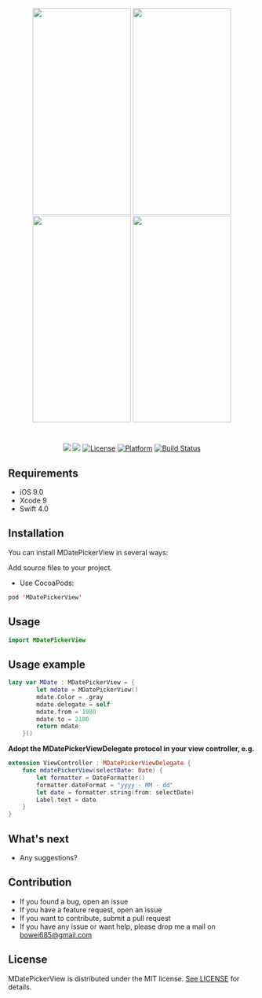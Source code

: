 <div align="center">
<img src="https://matt-bucket-images.s3-ap-southeast-1.amazonaws.com/MDatePickerView_Photo-3.png" width="200" height="420"/> <img src="https://matt-bucket-images.s3-ap-southeast-1.amazonaws.com/MDatePickerView.gif" width="200" height="420"/> <img src="https://matt-bucket-images.s3-ap-southeast-1.amazonaws.com/MDatePickerView_Photo-2.png" width="200" height="420"/> <img src="https://matt-bucket-images.s3-ap-southeast-1.amazonaws.com/MDatePickerView_Photo-4.png" width="200" height="420"/>
</div>
<h1></h1>
<div align="center">
<p><a href="https://camo.githubusercontent.com/0188e770bbde9d9eae6720a70d5d3fad0952d77b/68747470733a2f2f696d672e736869656c64732e696f2f62616467652f53776966742d322e322d6f72616e67652e737667" target="_blank"><img src="https://img.shields.io/badge/Swift-4-orange.svg"></a>
<a href="http://cocoapods.org/pods/MDatePickerView."><img src="https://img.shields.io/cocoapods/v/MDatePickerView.svg?style=flat"></a>
<a href="http://cocoapods.org/pods/glitchlabel"><img alt="License" src="https://img.shields.io/cocoapods/l/GlitchLabel.svg?style=flat"></a>
<a href="http://cocoapods.org/pods/glitchlabel"><img alt="Platform" src="https://img.shields.io/cocoapods/p/GlitchLabel.svg?style=flat"></a>
<a href="https://travis-ci.org/kciter/GlitchLabel"><img alt="Build Status" src="https://travis-ci.org/kciter/GlitchLabel.svg?branch=master"></a></p>
</div>

## Requirements 
- iOS 9.0
- Xcode 9
- Swift 4.0

## Installation
You can install MDatePickerView in several ways:

Add source files to your project.
- Use CocoaPods:

```swift
pod 'MDatePickerView'
```

## Usage
```swift
import MDatePickerView
```

## Usage example
```swift
lazy var MDate : MDatePickerView = {
        let mdate = MDatePickerView()
        mdate.Color = .gray
        mdate.delegate = self
        mdate.from = 1980
        mdate.to = 2100
        return mdate
    }()
```

**Adopt the MDatePickerViewDelegate protocol in your view controller, e.g.**
```swift
extension ViewController : MDatePickerViewDelegate {
    func mdatePickerView(selectDate: Date) {
        let formatter = DateFormatter()
        formatter.dateFormat = "yyyy - MM - dd"
        let date = formatter.string(from: selectDate)
        Label.text = date
    }
}
```

## What's next
- Any suggestions?

## Contribution

- If you found a bug, open an issue
- If you have a feature request, open an issue
- If you want to contribute, submit a pull request
- If you have any issue or want help, please drop me a mail on bowei685@gmail.com

## License

MDatePickerView is distributed under the MIT license. [See LICENSE](https://github.com/MattLLLLL/MDatePickerView/blob/master/LICENSE.md) for details.
